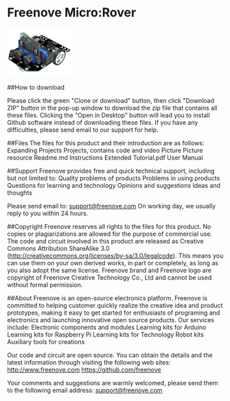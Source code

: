 # Freenove Micro:Rover

<img src='Picture/icon.png' width='30%'/>

##How to download

  Please click the green "Clone or download" button, then click "Download ZIP" button in the pop-up window to download the zip file that contains all these files. Clicking the "Open in Desktop" button will lead you to install Github software instead of downloading these files. 
  If you have any difficulties, please send email to our support for help.

##Files
  The files for this product and their introduction are as follows:
    Expanding Projects      Projects, contains code and video
    Picture                 Picture resource
    Readme.md               Instructions
    Extended Tutorial.pdf   User Manual

##Support
  Freenove provides free and quick technical support, including but not limited to:
    Quality problems of products
    Problems in using products
    Questions for learning and technology
    Opinions and suggestions
    Ideas and thoughts

  Please send email to:
    support@freenove.com
  On working day, we usually reply to you within 24 hours.

##Copyright
  Freenove reserves all rights to the files for this product. No copies or plagiarizations are allowed for the purpose of commercial use. 
  The code and circuit involved in this product are released as Creative Commons Attribution ShareAlike 3.0 (http://creativecommons.org/licenses/by-sa/3.0/legalcode). This means you can use them on your own derived works, in part or completely, as long as you also adopt the same license. 
  Freenove brand and Freenove logo are copyright of Freenove Creative Technology Co., Ltd and cannot be used without formal permission.

##About
  Freenove is an open-source electronics platform. Freenove is committed to helping customer quickly realize the creative idea and product prototypes, making it easy to get started for enthusiasts of programing and electronics and launching innovative open source products. Our services include:
    Electronic components and modules
    Learning kits for Arduino
    Learning kits for Raspberry Pi
    Learning kits for Technology
    Robot kits
    Auxiliary tools for creations

  Our code and circuit are open source. You can obtain the details and the latest information through visiting the following web sites:
    http://www.freenove.com
    https://github.com/freenove

  Your comments and suggestions are warmly welcomed, please send them to the following email address:
    support@freenove.com

